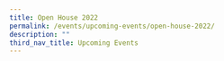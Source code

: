```yaml
---
title: Open House 2022
permalink: /events/upcoming-events/open-house-2022/
description: ""
third_nav_title: Upcoming Events
---
```

